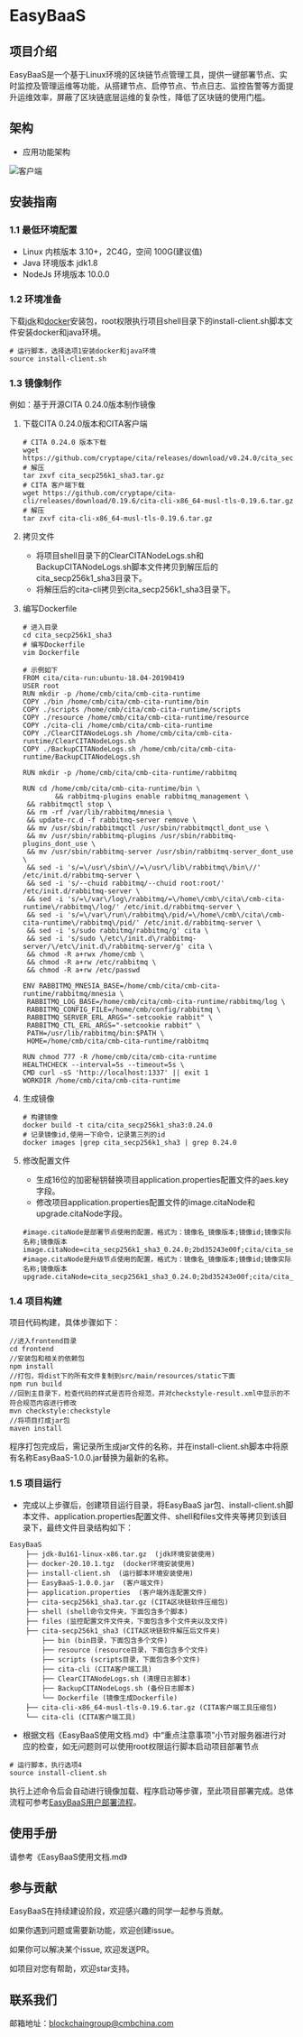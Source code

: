 # EasyBaaS

## 项目介绍
EasyBaaS是一个基于Linux环境的区块链节点管理工具，提供一键部署节点、实时监控及管理运维等功能，从搭建节点、启停节点、节点日志、监控告警等方面提升运维效率，屏蔽了区块链底层运维的复杂性，降低了区块链的使用门槛。

## 架构

* 应用功能架构

![客户端](https://github.com/china-merchants-bank/EasyBaaS/blob/master/images/EasyBaaS.png)

## 安装指南

### 1.1 最低环境配置
- Linux 内核版本 3.10+，2C4G，空间 100G(建议值)
- Java 环境版本 jdk1.8
- NodeJs 环境版本 10.0.0

### 1.2 环境准备

下载[jdk](https://www.oracle.com/hk/java/technologies/javase/javase8-archive-downloads.html )和[docker](https://download.docker.com/linux/static/stable/x86_64/ )安装包，root权限执行项目shell目录下的install-client.sh脚本文件安装docker和java环境。

```shell
# 运行脚本，选择选项1安装docker和java环境
source install-client.sh
```

### 1.3 镜像制作
例如：基于开源CITA 0.24.0版本制作镜像

1. 下载CITA 0.24.0版本和CITA客户端

   ```shell
   # CITA 0.24.0 版本下载
   wget https://github.com/cryptape/cita/releases/download/v0.24.0/cita_secp256k1_sha3.tar.gz
   # 解压
   tar zxvf cita_secp256k1_sha3.tar.gz
   # CITA 客户端下载
   wget https://github.com/cryptape/cita-cli/releases/download/0.19.6/cita-cli-x86_64-musl-tls-0.19.6.tar.gz
   # 解压
   tar zxvf cita-cli-x86_64-musl-tls-0.19.6.tar.gz
   ```

2. 拷贝文件

   - 将项目shell目录下的ClearCITANodeLogs.sh和BackupCITANodeLogs.sh脚本文件拷贝到解压后的cita_secp256k1_sha3目录下。
   - 将解压后的cita-cli拷贝到cita_secp256k1_sha3目录下。
   
3. 编写Dockerfile

   ```shell
   # 进入目录
   cd cita_secp256k1_sha3
   # 编写Dockerfile
   vim Dockerfile
   ```

   ```
   # 示例如下
   FROM cita/cita-run:ubuntu-18.04-20190419
   USER root
   RUN mkdir -p /home/cmb/cita/cmb-cita-runtime
   COPY ./bin /home/cmb/cita/cmb-cita-runtime/bin
   COPY ./scripts /home/cmb/cita/cmb-cita-runtime/scripts
   COPY ./resource /home/cmb/cita/cmb-cita-runtime/resource
   COPY ./cita-cli /home/cmb/cita/cmb-cita-runtime
   COPY ./ClearCITANodeLogs.sh /home/cmb/cita/cmb-cita-runtime/ClearCITANodeLogs.sh
   COPY ./BackupCITANodeLogs.sh /home/cmb/cita/cmb-cita-runtime/BackupCITANodeLogs.sh
   
   RUN mkdir -p /home/cmb/cita/cmb-cita-runtime/rabbitmq
   
   RUN cd /home/cmb/cita/cmb-cita-runtime/bin \
           && rabbitmq-plugins enable rabbitmq_management \
   	&& rabbitmqctl stop \
   	&& rm -rf /var/lib/rabbitmq/mnesia \
   	&& update-rc.d -f rabbitmq-server remove \
   	&& mv /usr/sbin/rabbitmqctl /usr/sbin/rabbitmqctl_dont_use \
   	&& mv /usr/sbin/rabbitmq-plugins /usr/sbin/rabbitmq-plugins_dont_use \
   	&& mv /usr/sbin/rabbitmq-server /usr/sbin/rabbitmq-server_dont_use \
   	&& sed -i 's/=\/usr\/sbin\//=\/usr\/lib\/rabbitmq\/bin\//' /etc/init.d/rabbitmq-server \
   	&& sed -i 's/--chuid rabbitmq/--chuid root:root/' /etc/init.d/rabbitmq-server \
   	&& sed -i 's/=\/var\/log\/rabbitmq/=\/home\/cmb\/cita\/cmb-cita-runtime\/rabbitmq\/log/' /etc/init.d/rabbitmq-server \
   	&& sed -i 's/=\/var\/run\/rabbitmq\/pid/=\/home\/cmb\/cita\/cmb-cita-runtime\/rabbitmq\/pid/' /etc/init.d/rabbitmq-server \
   	&& sed -i 's/sudo rabbitmq/rabbitmq/g' cita \
   	&& sed -i 's/sudo \/etc\/init.d\/rabbitmq-server/\/etc\/init.d\/rabbitmq-server/g' cita \
   	&& chmod -R a+rwx /home/cmb \
   	&& chmod -R a+rw /etc/rabbitmq \
   	&& chmod -R a+rw /etc/passwd
   
   ENV RABBITMQ_MNESIA_BASE=/home/cmb/cita/cmb-cita-runtime/rabbitmq/mnesia \
   	RABBITMQ_LOG_BASE=/home/cmb/cita/cmb-cita-runtime/rabbitmq/log \
   	RABBITMQ_CONFIG_FILE=/home/cmb/config/rabbitmq \
   	RABBITMQ_SERVER_ERL_ARGS="-setcookie rabbit" \
   	RABBITMQ_CTL_ERL_ARGS="-setcookie rabbit" \
   	PATH=/usr/lib/rabbitmq/bin:$PATH \
   	HOME=/home/cmb/cita/cmb-cita-runtime/rabbitmq
   
   RUN chmod 777 -R /home/cmb/cita/cmb-cita-runtime
   HEALTHCHECK --interval=5s --timeout=5s \
   CMD curl -sS 'http://localhost:1337' || exit 1
   WORKDIR /home/cmb/cita/cmb-cita-runtime
   
   ```

4. 生成镜像

   ```shell
   # 构建镜像
   docker build -t cita/cita_secp256k1_sha3:0.24.0 
   # 记录镜像id,使用一下命令，记录第三列的id
   docker images |grep cita_secp256k1_sha3 | grep 0.24.0
   ```

5. 修改配置文件

   - 生成16位的加密秘钥替换项目application.properties配置文件的aes.key字段。
   - 修改项目application.properties配置文件的image.citaNode和upgrade.citaNode字段。
   
   ```properties
   #image.citaNode是部署节点使用的配置，格式为：镜像名_镜像版本;镜像id;镜像实际名称;镜像版本
   image.citaNode=cita_secp256k1_sha3_0.24.0;2bd35243e00f;cita/cita_secp256k1_sha3:0.24.0
   #image.citaNode是升级节点使用的配置，格式为：镜像名_镜像版本;镜像id;镜像实际名称;镜像版本
   upgrade.citaNode=cita_secp256k1_sha3_0.24.0;2bd35243e00f;cita/cita_secp256k1_sha3:0.24.0
   ```

### 1.4 项目构建

项目代码构建，具体步骤如下：

```
//进入frontend目录
cd frontend
//安装包和相关的依赖包
npm install
//打包，将dist下的所有文件复制到src/main/resources/static下面
npm run build
//回到主目录下，检查代码的样式是否符合规范，并对checkstyle-result.xml中显示的不符合规范内容进行修改
mvn checkstyle:checkstyle
//将项目打成jar包
maven install
```

程序打包完成后，需记录所生成jar文件的名称，并在install-client.sh脚本中将原有名称EasyBaaS-1.0.0.jar替换为最新的名称。

### 1.5 项目运行
- 完成以上步骤后，创建项目运行目录，将EasyBaaS jar包、install-client.sh脚本文件、application.properties配置文件、shell和files文件夹等拷贝到该目录下，最终文件目录结构如下：
```
EasyBaaS
    ├── jdk-8u161-linux-x86.tar.gz  (jdk环境安装使用)
    ├── docker-20.10.1.tgz  (docker环境安装使用)
    ├── install-client.sh  (运行脚本环境安装使用)
    ├── EasyBaaS-1.0.0.jar  (客户端文件)
    ├── application.properties  (客户端外连配置文件)
    ├── cita-secp256k1_sha3.tar.gz (CITA区块链软件压缩包)
    ├── shell (shell命令文件夹，下面包含多个脚本)
    ├── files (监控配置文件文件夹，下面包含多个文件夹以及文件)
    ├── cita-secp256k1_sha3 (CITA区块链软件解压后文件夹)
        ├── bin (bin目录，下面包含多个文件)
        ├── resource (resource目录，下面包含多个文件)
        ├── scripts (scripts目录，下面包含多个文件)
        ├── cita-cli (CITA客户端工具)
        ├── ClearCITANodeLogs.sh (清理日志脚本)
        ├── BackupCITANodeLogs.sh (备份日志脚本)
        └── Dockerfile (镜像生成Dockerfile)
    ├── cita-cli-x86_64-musl-tls-0.19.6.tar.gz (CITA客户端工具压缩包)
    └── cita-cli (CITA客户端工具)

```
- 根据文档《EasyBaaS使用文档.md》中“重点注意事项”小节对服务器进行对应的检查，如无问题则可以使用root权限运行脚本启动项目部署节点
```
# 运行脚本，执行选项4
source install-client.sh
```
执行上述命令后会自动进行镜像加载、程序启动等步骤，至此项目部署完成。总体流程可参考[EasyBaaS用户部署流程](https://github.com/china-merchants-bank/EasyBaaS/blob/master/images/EasyBaaS%E7%94%A8%E6%88%B7%E9%83%A8%E7%BD%B2%E6%B5%81%E7%A8%8B.jpg)。

## 使用手册
请参考《EasyBaaS使用文档.md》

## 参与贡献
EasyBaaS在持续建设阶段，欢迎感兴趣的同学一起参与贡献。

如果你遇到问题或需要新功能，欢迎创建issue。

如果你可以解决某个issue, 欢迎发送PR。

如项目对您有帮助，欢迎star支持。

## 联系我们
邮箱地址：blockchaingroup@cmbchina.com
